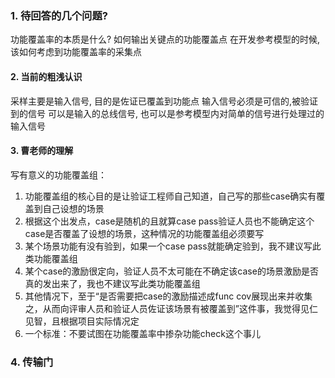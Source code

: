 ### 1. 待回答的几个问题?
功能覆盖率的本质是什么?
如何输出关键点的功能覆盖点
在开发参考模型的时候,该如何考虑到功能覆盖率的采集点
#### 2. 当前的粗浅认识
采样主要是输入信号, 目的是佐证已覆盖到功能点
输入信号必须是可信的,被验证到的信号
可以是输入的总线信号,
也可以是参考模型内对简单的信号进行处理过的输入信号
#### 3. 曹老师的理解
写有意义的功能覆盖组：
1. 功能覆盖组的核心目的是让验证工程师自己知道，自己写的那些case确实有覆盖到自己设想的场景
2. 根据这个出发点，case是随机的且就算case pass验证人员也不能确定这个case是否覆盖了设想的场景，这种情况的功能覆盖组必须要写
3. 某个场景功能有没有验到，如果一个case pass就能确定验到，我不建议写此类功能覆盖组
4. 某个case的激励很定向，验证人员不太可能在不确定该case的场景激励是否真的发出来了，我也不建议写此类功能覆盖组
5. 其他情况下，至于“是否需要把case的激励描述成func cov展现出来并收集之，从而向评审人员和验证人员佐证该场景有被覆盖到”这件事，我觉得见仁见智，且根据项目实际情况定
6. 一个标准：不要试图在功能覆盖率中掺杂功能check这个事儿

### 4. 传输门
